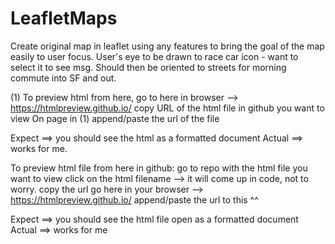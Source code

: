 # LeafletMaps
Create original map in leaflet using any features to bring the goal of the map easily to user focus.
User's eye to be drawn to race car icon - want to select it to see msg.  Should then be oriented to streets for morning commute into SF and out.

(1) To preview html from here, go to here in browser -->    https://htmlpreview.github.io/
copy URL of the html file in github you want to view
On page in (1) append/paste the url of the file 

Expect ==>  you should see the html as a formatted document
Actual ==>  works for me.


To preview html file from here in github:
go to repo with the html file you want to view
click on the html filename
--> it will come up in code, not to worry. 
copy the url
go here in your browser -->    https://htmlpreview.github.io/
append/paste the url to this   ^^

Expect ==>  you should see the html file open as a formatted document
Actual ==>  works for me
